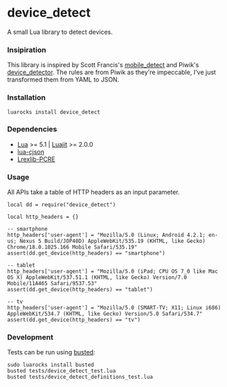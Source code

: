 # device_detect

A small Lua library to detect devices.

### Insipiration
This library is inspired by Scott Francis's [mobile_detect](https://github.com/csfrancis/mobile_detect) and Piwik's [device_detector](https://github.com/piwik/device-detector).
The rules are from Piwik as they're impeccable, I've just transformed them from YAML to JSON.

### Installation
```
luarocks install device_detect
```

### Dependencies
* [Lua](http://www.lua.org/) >= 5.1 | [Luajit](http://luajit.org/) >= 2.0.0
* [lua-cjson](http://www.kyne.com.au/~mark/software/lua-cjson.php)
* [Lrexlib-PCRE](http://rrthomas.github.io/lrexlib/)

### Usage
All APIs take a table of HTTP headers as an input parameter.

```
local dd = require("device_detect")

local http_headers = {}

-- smartphone
http_headers['user-agent'] = "Mozilla/5.0 (Linux; Android 4.2.1; en-us; Nexus 5 Build/JOP40D) AppleWebKit/535.19 (KHTML, like Gecko) Chrome/18.0.1025.166 Mobile Safari/535.19"
assert(dd.get_device(http_headers) == "smartphone")

-- tablet
http_headers['user-agent'] = "Mozilla/5.0 (iPad; CPU OS 7_0 like Mac OS X) AppleWebKit/537.51.1 (KHTML, like Gecko) Version/7.0 Mobile/11A465 Safari/9537.53"
assert(dd.get_device(http_headers) == "tablet")

-- tv
http_headers['user-agent'] = "Mozilla/5.0 (SMART-TV; X11; Linux i686) AppleWebKit/534.7 (KHTML, like Gecko) Version/5.0 Safari/534.7"
assert(dd.get_device(http_headers) == "tv")

```

### Development

Tests can be run using [busted](http://olivinelabs.com/busted/):

```
sudo luarocks install busted
busted tests/device_detect_test.lua
busted tests/device_detect_definitions_test.lua
```
